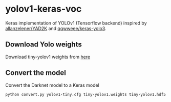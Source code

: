 # yolov1-keras-voc

Keras implementation of YOLOv1 (Tensorflow backend) inspired by [allanzelener/YAD2K](https://github.com/allanzelener/YAD2K) and [qqwweee/keras-yolo3](https://github.com/qqwweee/keras-yolo3).


## Download Yolo weights
Download tiny-yolov1 weights from [here]()


## Convert the model
Convert the Darknet model to a Keras model
```
python convert.py yolov1-tiny.cfg tiny-yolov1.weights tiny-yolov1.hdf5
```

